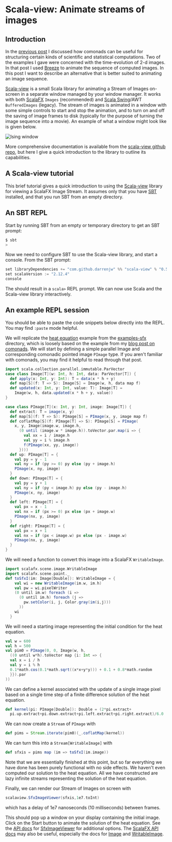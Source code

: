 # Scala-view: Animate streams of images

## Introduction

In the [previous post](https://darrenjw.wordpress.com/2018/01/22/comonads-for-scientific-and-statistical-computing-in-scala/) I discussed how comonads can be useful for structuring certain kinds of scientific and statistical computations. Two of the examples I gave were concerned with the time-evolution of 2-d images. In that post I used [Breeze](https://github.com/scalanlp/breeze) to animate the sequence of computed images. In this post I want to describe an alternative that is better suited to animating an image sequence.

[Scala-view](https://github.com/darrenjw/scala-view/) is a small Scala library for animating a Stream of Images on-screen in a separate window managed by your window manager. It works with both [ScalaFX](http://www.scalafx.org/) `Images` (recommended) and [Scala Swing](https://github.com/scala/scala-swing)/AWT `BufferedImages` (legacy). The stream of images is animated in a window with some simple controls to start and stop the animation, and to turn on and off the saving of image frames to disk (typically for the purpose of turning the image sequence into a movie). An example of what a window might look like is given below.

![Ising window](https://darrenjw.github.io/scala-view/ising-window.png)

More comprehensive documentation is available from the [scala-view github repo](https://github.com/darrenjw/scala-view/), but here I give a quick introduction to the library to outline its capabilities.

## A Scala-view tutorial

This brief tutorial gives a quick introduction to using the [Scala-view](https://github.com/darrenjw/scala-view/) library for viewing a ScalaFX Image Stream. It assumes only that you have [SBT](https://www.scala-sbt.org/) installed, and that you run SBT from an empty directory.

## An SBT REPL

Start by running SBT from an empty or temporary directory to get an SBT prompt:
```bash
$ sbt
>
```
Now we need to configure SBT to use the Scala-view library, and start a console. From the SBT prompt:
```scala
set libraryDependencies += "com.github.darrenjw" %% "scala-view" % "0.5"
set scalaVersion := "2.12.4"
console
```
The should result in a `scala>` REPL prompt. We can now use Scala and the Scala-view library interactively.

## An example REPL session

You should be able to paste the code snippets below directly into the REPL. You may find `:paste` mode helpful.

We will replicate the [heat equation](https://en.wikipedia.org/wiki/Heat_equation) example from the [examples-sfx](../examples-sfx/) directory, which is loosely based on the example from my [blog post on comonads](https://darrenjw.wordpress.com/2018/01/22/comonads-for-scientific-and-statistical-computing-in-scala/). We will start by defining a simple parallel Image and corresponding comonadic pointed image `PImage` type. If you aren't familiar with comonads, you may find it helpful to read through that post.

```scala
import scala.collection.parallel.immutable.ParVector
case class Image[T](w: Int, h: Int, data: ParVector[T]) {
  def apply(x: Int, y: Int): T = data(x * h + y)
  def map[S](f: T => S): Image[S] = Image(w, h, data map f)
  def updated(x: Int, y: Int, value: T): Image[T] =
    Image(w, h, data.updated(x * h + y, value))
}

case class PImage[T](x: Int, y: Int, image: Image[T]) {
  def extract: T = image(x, y)
  def map[S](f: T => S): PImage[S] = PImage(x, y, image map f)
  def coflatMap[S](f: PImage[T] => S): PImage[S] = PImage(
    x, y, Image(image.w, image.h,
      (0 until (image.w * image.h)).toVector.par.map(i => {
        val xx = i / image.h
        val yy = i % image.h
        f(PImage(xx, yy, image))
      })))
  def up: PImage[T] = {
    val py = y - 1
    val ny = if (py >= 0) py else (py + image.h)
    PImage(x, ny, image)
  }
  def down: PImage[T] = {
    val py = y + 1
    val ny = if (py < image.h) py else (py - image.h)
    PImage(x, ny, image)
  }
  def left: PImage[T] = {
    val px = x - 1
    val nx = if (px >= 0) px else (px + image.w)
    PImage(nx, y, image)
  }
  def right: PImage[T] = {
    val px = x + 1
    val nx = if (px < image.w) px else (px - image.w)
    PImage(nx, y, image)
  }
}
```

We will need a function to convert this image into a ScalaFX `WritableImage`.

```scala
import scalafx.scene.image.WritableImage
import scalafx.scene.paint._
def toSfxI(im: Image[Double]): WritableImage = {
    val wi = new WritableImage(im.w, im.h)
    val pw = wi.pixelWriter
    (0 until im.w) foreach (i =>
      (0 until im.h) foreach (j =>
        pw.setColor(i, j, Color.gray(im(i,j)))
      ))
    wi
  }
```

We will need a starting image representing the initial condition for the heat equation.

```scala
val w = 600
val h = 500
val pim0 = PImage(0, 0, Image(w, h,
  ((0 until w*h).toVector map {i: Int => {
  val x = i / h
  val y = i % h
  0.1*math.cos(0.1*math.sqrt((x*x+y*y))) + 0.1 + 0.8*math.random
  }}).par
))
```

We can define a kernel associated with the update of a single image pixel based on a single time step of a finite difference solution of the heat equation.

```scala
def kernel(pi: PImage[Double]): Double = (2*pi.extract+
  pi.up.extract+pi.down.extract+pi.left.extract+pi.right.extract)/6.0
```

We can now create a `Stream` of `PImage` with

```scala
def pims = Stream.iterate(pim0)(_.coflatMap(kernel))
```

We can turn this into a `Stream[WritableImage]` with

```scala
def sfxis = pims map (im => toSfxI(im.image))
```

Note that we are essentially finished at this point, but so far everything we have done has been purely functional with no side effects. We haven't even computed our solution to the heat equation. All we have constructed are lazy infinite streams representing the solution of the heat equation.

Finally, we can render our Stream of Images on screen with

```scala
scalaview.SfxImageViewer(sfxis,1e7.toInt)
```

which has a delay of 1e7 nanoseconds (10 milliseconds) between frames.

This should pop up a window on your display containing the initial image. Click on the Start button to animate the solution of the heat equation. See the [API docs](https://darrenjw.github.io/scala-view/api/scalaview/) for [SfxImageViewer](https://darrenjw.github.io/scala-view/api/scalaview/SfxImageViewer.html) for additional options. The [ScalaFX API docs](http://www.scalafx.org/api/8.0/) may also be useful, especially the docs for [Image](http://www.scalafx.org/api/8.0/#scalafx.scene.image.Image) and [WritableImage](http://www.scalafx.org/api/8.0/#scalafx.scene.image.WritableImage).

